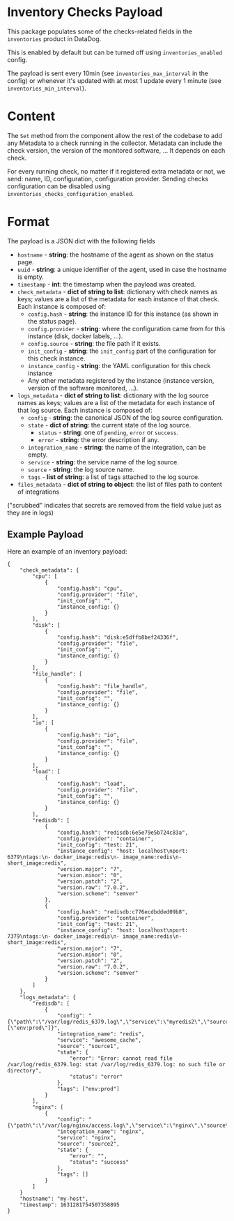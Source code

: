 # Inventory Checks Payload

This package populates some of the checks-related fields in the `inventories` product in DataDog.

This is enabled by default but can be turned off using `inventories_enabled` config.

The payload is sent every 10min (see `inventories_max_interval` in the config) or whenever it's updated with at most 1
update every 1 minute (see `inventories_min_interval`).

# Content

The `Set` method from the component allow the rest of the codebase to add any Metadata to a check running in the collector.
Metadata can include the check version, the version of the monitored software, ... It depends on each check.

For every running check, no matter if it registered extra metadata or not, we send: name, ID, configuration,
configuration provider. Sending checks configuration can be disabled using `inventories_checks_configuration_enabled`.

# Format

The payload is a JSON dict with the following fields

- `hostname` - **string**: the hostname of the agent as shown on the status page.
- `uuid` - **string**: a unique identifier of the agent, used in case the hostname is empty.
- `timestamp` - **int**: the timestamp when the payload was created.
- `check_metadata` - **dict of string to list**: dictionary with check names as keys; values are a list of the metadata for each
  instance of that check.
  Each instance is composed of:
    - `config.hash` - **string**: the instance ID for this instance (as shown in the status page).
    - `config.provider` - **string**: where the configuration came from for this instance (disk, docker labels, ...).
    - `config.source` - **string**: the file path if it exists.
    - `init_config` - **string**: the `init_config` part of the configuration for this check instance.
    - `instance_config` - **string**: the YAML configuration for this check instance
    - Any other metadata registered by the instance (instance version, version of the software monitored, ...).
- `logs_metadata` - **dict of string to list**: dictionary with the log source names as keys; values are a list of the metadata
  for each instance of that log source.
  Each instance is composed of:
    - `config` - **string**: the canonical JSON of the log source configuration.
    - `state` - **dict of string**: the current state of the log source.
      - `status` - **string**: one of `pending`, `error` or `success`.
      - `error` - **string**: the error description if any.
    - `integration_name` - **string**: the name of the integration, can be empty.
    - `service` - **string**: the service name of the log source.
    - `source` - **string**: the log source name.
    - `tags` - **list of string**: a list of tags attached to the log source.
- `files_metadata` - **dict of string to object**: the list of files path to content of integrations

("scrubbed" indicates that secrets are removed from the field value just as they are in logs)

## Example Payload

Here an example of an inventory payload:

```
{
    "check_metadata": {
        "cpu": [
            {
                "config.hash": "cpu",
                "config.provider": "file",
                "init_config": "",
                "instance_config: {}
            }
        ],
        "disk": [
            {
                "config.hash": "disk:e5dffb8bef24336f",
                "config.provider": "file",
                "init_config": "",
                "instance_config: {}
            }
        ],
        "file_handle": [
            {
                "config.hash": "file_handle",
                "config.provider": "file",
                "init_config": "",
                "instance_config: {}
            }
        ],
        "io": [
            {
                "config.hash": "io",
                "config.provider": "file",
                "init_config": "",
                "instance_config: {}
            }
        ],
        "load": [
            {
                "config.hash": "load",
                "config.provider": "file",
                "init_config": "",
                "instance_config: {}
            }
        ],
        "redisdb": [
            {
                "config.hash": "redisdb:6e5e79e5b724c83a",
                "config.provider": "container",
                "init_config": "test: 21",
                "instance_config": "host: localhost\nport: 6379\ntags:\n- docker_image:redis\n- image_name:redis\n- short_image:redis",
                "version.major": "7",
                "version.minor": "0",
                "version.patch": "2",
                "version.raw": "7.0.2",
                "version.scheme": "semver"
            },
            {
                "config.hash": "redisdb:c776ecdbdded09b8",
                "config.provider": "container",
                "init_config": "test: 21",
                "instance_config": "host: localhost\nport: 7379\ntags:\n- docker_image:redis\n- image_name:redis\n- short_image:redis",
                "version.major": "7",
                "version.minor": "0",
                "version.patch": "2",
                "version.raw": "7.0.2",
                "version.scheme": "semver"
            }
        ]
    },
    "logs_metadata": {
        "redisdb": [
            {
                "config": "{\"path\":\"/var/log/redis_6379.log\",\"service\":\"myredis2\",\"source\":\"redis\",\"type\":\"file\",\"tags\":[\"env:prod\"]}",
                "integration_name": "redis",
                "service": "awesome_cache",
                "source": "source1",
                "state": {
                    "error": "Error: cannot read file /var/log/redis_6379.log: stat /var/log/redis_6379.log: no such file or directory",
                    "status": "error"
                },
                "tags": ["env:prod"]
            }
        ],
        "nginx": [
            {
                "config": "{\"path\":\"/var/log/nginx/access.log\",\"service\":\"nginx\",\"source\":\"nginx\",\"type\":\"file\"}",
                "integration_name": "nginx",
                "service": "nginx",
                "source": "source2",
                "state": {
                    "error": "",
                    "status": "success"
                },
                "tags": []
            }
        ]
    }
    "hostname": "my-host",
    "timestamp": 1631281754507358895
}
```
